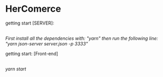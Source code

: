 <h1>HerComerce</h1>

<p>getting start [SERVER]:</p><br>
<i>First install all the dependencies with: "yarn"</i>
<i>then run the following line: "yarn json-server server.json -p 3333"</i>

<p>getting start: [Front-end]</p><br>
<i>yarn start</i>
